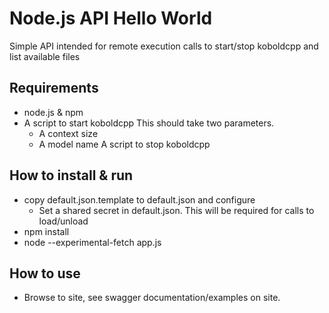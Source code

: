 # Node.js API Hello World
Simple API intended for remote execution calls to start/stop koboldcpp and list available files

## Requirements
* node.js & npm
* A script to start koboldcpp
  This should take two parameters.
  - A context size
  - A model name
 A script to stop koboldcpp

## How to install & run
* copy default.json.template to default.json and configure
  - Set a shared secret in default.json. This will be required for calls to load/unload  
* npm install
* node --experimental-fetch app.js

## How to use
* Browse to site, see swagger documentation/examples on site.